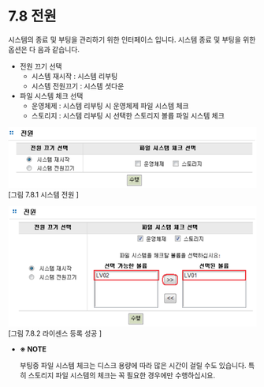 # 7.8 전원

시스템의 종료 및 부팅을 관리하기 위한 인터페이스 입니다. 시스템 종료 및 부팅을 위한 옵션은 다 음과 같습니다.

* 전원 끄기 선택
  * 시스템 재시작 : 시스템 리부팅
  * 시스템 전원끄기 : 시스템 셧다운
* 파일 시스템 체크 선택
  * 운영체제 : 시스템 리부팅 시 운영체제 파일 시스템 체크
  * 스토리지 : 시스템 리부팅 시 선택한 스토리지 볼륨 파일 시스템 체크

![power1.png](../.gitbook/assets/power1.png)  
 \[그림 7.8.1 시스템 전원 \]

![power2.png](../.gitbook/assets/power2.png)  
 \[그림 7.8.2 라이센스 등록 성공 \]

* **※ NOTE**

  부팅중 파일 시스템 체크는 디스크 용량에 따라 많은 시간이 걸릴 수도 있습니다. 특히 스토리지 파일 시스템의 체크는 꼭 필요한 경우에만 수행하십시요.

